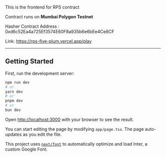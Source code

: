 This is the frontend for RPS contract

Contract runs on **Mumbai Polygon Testnet**

Hasher Contract Address : 0xd6c52Ea4a725Ef3574E60F8a935b6e6bEe4Ce8CF

Link: https://rps-five-plum.vercel.app/play

---

## Getting Started

First, run the development server:

```bash
npm run dev
# or
yarn dev
# or
pnpm dev
# or
bun dev
```

Open [http://localhost:3000](http://localhost:3000) with your browser to see the result.

You can start editing the page by modifying `app/page.tsx`. The page auto-updates as you edit the file.

This project uses [`next/font`](https://nextjs.org/docs/basic-features/font-optimization) to automatically optimize and load Inter, a custom Google Font.
